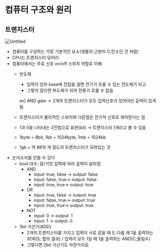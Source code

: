 # 컴퓨터 구조와 원리

## 트랜지스터

![Untitled](https://s3-us-west-2.amazonaws.com/secure.notion-static.com/1b640a92-3cb8-4825-8102-e9b1a9662234/Untitled.png)

- 컴퓨터를 구성하는 가장 기본적인 요소(생물의 근본이 C;탄소인 것 처럼)
- CPU는 트랜지스터 덩어리
- 컴퓨터에서는 주로 신호 on/off 스위치 역할로 이해
    - 반도체
        - 입력이 있어 base에 전압을 걸면 전기가 흐를 수 있는 전도체가 되고
        - 그렇지 않으면 부도체가 되어 전류가 흐를 수 없음
        
        ex) AND gate → 2개의 트랜지스터가 모두 입력신호가 있어야만 출력이 있게됨
        
    - 트랜지스터가 물리적인 스위치와 다른점은 전기적 신호로 제어한다는 점
    - 1과 0을 나타내는 2진법으로 표현(bit) → 트랜지스터 1개라고 볼 수 있음
    - 1byte = 8bit, 1kb = 1024byte, 1mb = 1024kb
    - 1gb = 약 86억 개 정도의 트랜지스터가 모여있는 것
- 논리소자를 만들 수 있다
    - bool 대수: 참/거짓 입력에 따라 출력이 달라짐
        - AND
            - input: true, false → output: false
            - input: false, true→ output: false
            - input: true, true→ output: true
        - OR
            - input: true, false → output: true
            - input: false, true→ output: true
            - input: true, true→ output: true
        - NOT
            - input: 0 → output: 1
            - input: 1 → output: 0
    - 1bit 가산기(ADD)
        - 2개의 트랜지스터를 가지고 입력이 서로 같을 때 0, 다를 때 1을 출력하는 XOR(S; 합의 결과) / 입력이 모두 1일 때 1을 출력하는 AND(C;올림수)
        - 그렇다면 2bit 가산기도 마찬가지로
